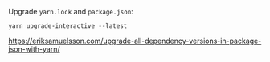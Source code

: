 Upgrade `yarn.lock` and `package.json`:

```
yarn upgrade-interactive --latest
```

https://eriksamuelsson.com/upgrade-all-dependency-versions-in-package-json-with-yarn/

